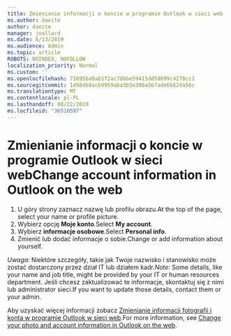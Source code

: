 ```yaml
---
title: Zmienianie informacji o koncie w programie Outlook w sieci web
ms.author: daeite
author: daeite
manager: joallard
ms.date: 6/13/2019
ms.audience: Admin
ms.topic: article
ROBOTS: NOINDEX, NOFOLLOW
localization_priority: Normal
ms.custom: ''
ms.openlocfilehash: 71895ba9ab1f2ac78bbe59415dd59099c4270cc1
ms.sourcegitcommit: 1d98db8acb9959aba3b5e308a567ade6b62da56c
ms.translationtype: MT
ms.contentlocale: pl-PL
ms.lasthandoff: 08/22/2019
ms.locfileid: "36510597"
---
```

# <a name="change-account-information-in-outlook-on-the-web"></a><span data-ttu-id="8efc5-102">Zmienianie informacji o koncie w programie Outlook w sieci web</span><span class="sxs-lookup"><span data-stu-id="8efc5-102">Change account information in Outlook on the web</span></span>

1. <span data-ttu-id="8efc5-103">U góry strony zaznacz nazwę lub profilu obrazu.</span><span class="sxs-lookup"><span data-stu-id="8efc5-103">At the top of the page, select your name or profile picture.</span></span>
1. <span data-ttu-id="8efc5-104">Wybierz opcję **Moje konto**.</span><span class="sxs-lookup"><span data-stu-id="8efc5-104">Select **My account**.</span></span>
1. <span data-ttu-id="8efc5-105">Wybierz **informacje osobowe**.</span><span class="sxs-lookup"><span data-stu-id="8efc5-105">Select **Personal info**.</span></span>
1. <span data-ttu-id="8efc5-106">Zmienić lub dodać informacje o sobie.</span><span class="sxs-lookup"><span data-stu-id="8efc5-106">Change or add information about yourself.</span></span>

<span data-ttu-id="8efc5-107">*Uwaga:* Niektóre szczegóły, takie jak Twoje nazwisko i stanowisko może zostać dostarczony przez dział IT lub działem kadr.</span><span class="sxs-lookup"><span data-stu-id="8efc5-107">*Note:* Some details, like your name and job title, might be provided by your IT or human resources department.</span></span> <span data-ttu-id="8efc5-108">Jeśli chcesz zaktualizować te informacje, skontaktuj się z nimi lub administrator sieci.</span><span class="sxs-lookup"><span data-stu-id="8efc5-108">If you want to update those details, contact them or your admin.</span></span>

<span data-ttu-id="8efc5-109">Aby uzyskać więcej informacji zobacz [Zmienianie informacji fotografii i konta w programie Outlook w sieci web](https://support.office.com/article/b2dbb289-851d-4bed-93c3-3e136f5659ec).</span><span class="sxs-lookup"><span data-stu-id="8efc5-109">For more information, see [Change your photo and account information in Outlook on the web](https://support.office.com/article/b2dbb289-851d-4bed-93c3-3e136f5659ec).</span></span>
